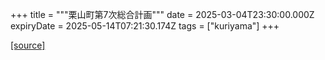 +++
title = """栗山町第7次総合計画"""
date = 2025-03-04T23:30:00.000Z
expiryDate = 2025-05-14T07:21:30.174Z
tags = ["kuriyama"]
+++


[[source]](https://www.town.kuriyama.hokkaido.jp/soshiki/31/21905.html)

